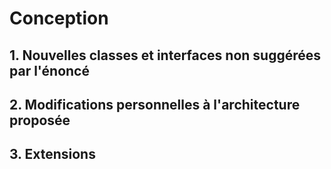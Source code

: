 # Conception

## 1. Nouvelles classes et interfaces non suggérées par l'énoncé

## 2. Modifications personnelles à l'architecture proposée

## 3. Extensions








